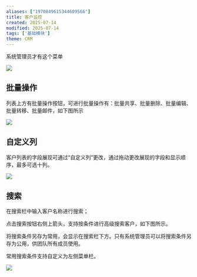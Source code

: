 ```yaml
---
aliases: ["1970849615344609566"]
title: 客户监控
created: 2025-07-14
modified: 2025-07-14
tags: ['基础模块']
theme: CRM
---
```


系统管理员才有这个菜单

![](a80ab34b681244d18bff7d734afdeead.jpg)

## **批量操作**

列表上方有批量操作按钮，可进行批量操作有：批量共享、批量删除、批量编辑、批量转移、批量邮件，如下图所示

![](64af8147ef480c38f5940437647364dc.jpg)

## **自定义列**

客户列表的字段展现可通过“自定义列”更改，通过拖动更改展现的字段和显示顺序，最多可选十列。

![](6267b1a3f030857b2ad60bbf20e99f0c.jpg)

## **搜索**

在搜索栏中输入客户名称进行搜索；

点击搜索按钮右侧上箭头，支持按条件进行高级搜索客户，如下图所示。

将搜索条件另存为常用，会显示在搜索栏下方。只有系统管理员可以将搜索条件另存为公用，供团队所有成员使用。

常用搜索条件支持自定义为左侧菜单栏。

![](a2bc6476a85abef92e35399525fe9399.jpg)